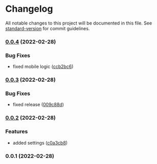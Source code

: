 # Changelog

All notable changes to this project will be documented in this file. See [standard-version](https://github.com/conventional-changelog/standard-version) for commit guidelines.

### [0.0.4](https://github.com/valentine195/vault-picker/compare/0.0.3...0.0.4) (2022-02-28)


### Bug Fixes

* fixed mobile logic ([ccb2bc6](https://github.com/valentine195/vault-picker/commit/ccb2bc66ae0fd477e435c9e23336a94f56e97b73))

### [0.0.3](https://github.com/valentine195/vault-picker/compare/0.0.2...0.0.3) (2022-02-28)


### Bug Fixes

* fixed release ([009c88d](https://github.com/valentine195/vault-picker/commit/009c88d309271516d0abb227e6e92f1b136e5026))

### [0.0.2](https://github.com/valentine195/vault-picker/compare/0.0.1...0.0.2) (2022-02-28)


### Features

* added settings ([c0a3cb8](https://github.com/valentine195/vault-picker/commit/c0a3cb82b92b8e7075b1956291418fe3d98e9f15))

### 0.0.1 (2022-02-28)
